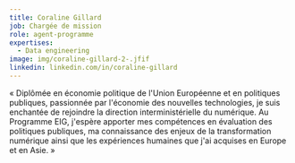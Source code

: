 ```yaml
---
title: Coraline Gillard
job: Chargée de mission
role: agent-programme
expertises:
  - Data engineering
image: img/coraline-gillard-2-.jfif
linkedin: linkedin.com/in/coraline-gillard
---
```

« Diplômée en économie politique de l'Union Européenne et en politiques publiques, passionnée par l'économie des nouvelles technologies, je suis enchantée de rejoindre la direction interministérielle du numérique. Au Programme EIG, j'espère apporter mes compétences en évaluation des politiques publiques, ma connaissance des enjeux de la transformation numérique ainsi que les expériences humaines que j'ai acquises en Europe et en Asie. »